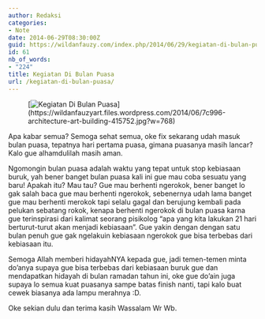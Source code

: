 ```yaml
---
author: Redaksi
categories:
- Note
date: 2014-06-29T08:30:00Z
guid: https://wildanfauzy.com/index.php/2014/06/29/kegiatan-di-bulan-puasa/
id: 61
nb_of_words:
- "224"
title: Kegiatan Di Bulan Puasa
url: /kegiatan-di-bulan-puasa/
---
```


<figure class="wp-block-image size-large">[<img src="https://wildanfauzyart.files.wordpress.com/2014/06/7c996-architecture-art-building-415752.jpg?w=768" alt="Kegiatan Di Bulan Puasa" title="Kegiatan Di Bulan Puasa" data-recalc-dims="1" />](https://wildanfauzyart.files.wordpress.com/2014/06/7c996-architecture-art-building-415752.jpg?w=768)</figure> 

Apa kabar semua? Semoga sehat semua, oke fix sekarang udah masuk bulan puasa, tepatnya hari pertama puasa, gimana puasanya masih lancar? Kalo gue alhamdulilah masih aman.

<p class="has-drop-cap">
  Ngomongin bulan puasa adalah waktu yang tepat untuk stop kebiasaan buruk, yah bener banget bulan puasa kali ini gue mau coba sesuatu yang baru! Apakah itu? Mau tau? Gue mau berhenti ngerokok, bener banget lo gak salah baca gue mau berhenti ngerokok, sebenernya udah lama banget gue mau berhenti merokok tapi selalu gagal dan berujung kembali pada pelukan sebatang rokok, kenapa berhenti ngerokok di bulan puasa karna gue terinspirasi dari kalimat seorang pisikolog &#8220;apa yang kita lakukan 21 hari berturut-turut akan menjadi kebiasaan&#8221;. Gue yakin dengan dengan satu bulan penuh gue gak ngelakuin kebiasaan ngerokok gue bisa terbebas dari kebiasaan itu.
</p>

Semoga Allah memberi hidayahNYA kepada gue, jadi temen-temen minta do&#8217;anya supaya gue bisa terbebas dari kebiasaan buruk gue dan mendapatkan hidayah di bulan ramadan tahun ini, oke gue do&#8217;ain juga supaya lo semua kuat puasanya sampe batas finish nanti, tapi kalo buat cewek biasanya ada lampu merahnya :D.

Oke sekian dulu dan terima kasih Wassalam Wr Wb.